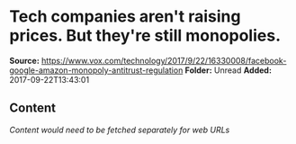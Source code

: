 # Tech companies aren't raising prices. But they're still monopolies.

**Source:** https://www.vox.com/technology/2017/9/22/16330008/facebook-google-amazon-monopoly-antitrust-regulation
**Folder:** Unread
**Added:** 2017-09-22T13:43:01




## Content
*Content would need to be fetched separately for web URLs*
